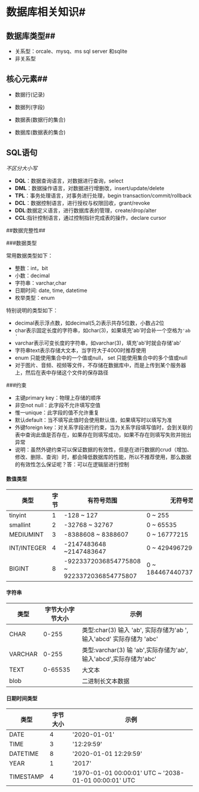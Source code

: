# 数据库相关知识#

## 数据库类型##

* 关系型：orcale、mysq、ms sql server 和sqlite
* 非关系型



## 核心元素##

* 数据行(记录)

* 数据列(字段)

* 数据表(数据行的集合)

* 数据库(数据表的集合)

## SQL语句 ##

*不区分大小写*

* **DQL**：数据查询语言，对数据进行查询，select
* **DML**：数据操作语言，对数据进行增删改，insert/update/delete
* **TPL**：事务处理语言，对事务进行处理，begin transaction/commit/rollback
* **DCL**：数据控制语言，进行授权与权限回收，grant/revoke
* **DDL**:数据定义语言，进行数据库表的管理，create/drop/alter
* **CCL**:指针控制语言，通过控制指针完成表的操作，declare cursor


##数据完整性##

###数据类型

常用数据类型如下：

- 整数：int，bit
- 小数：decimal
- 字符串：varchar,char
- 日期时间: date, time, datetime
- 枚举类型：enum

特别说明的类型如下：

- decimal表示浮点数，如decimal(5,2)表示共存5位数，小数占2位
- char表示固定长度的字符串，如char(3)，如果填充'ab'时会补一个空格为`'ab '`
- varchar表示可变长度的字符串，如varchar(3)，填充'ab'时就会存储'ab'
- 字符串text表示存储大文本，当字符大于4000时推荐使用
- enum 只能使用集合中的一个值或null，
  set 只能使用集合中的多个值或null
- 对于图片、音频、视频等文件，不存储在数据库中，而是上传到某个服务器上，然后在表中存储这个文件的保存路径

###约束

- 主键primary key：物理上存储的顺序
- 非空not null：此字段不允许填写空值
- 惟一unique：此字段的值不允许重复
- 默认default：当不填写此值时会使用默认值，如果填写时以填写为准
- 外键foreign key：对关系字段进行约束，当为关系字段填写值时，会到关联的表中查询此值是否存在，如果存在则填写成功，如果不存在则填写失败并抛出异常
- 说明：虽然外键约束可以保证数据的有效性，但是在进行数据的crud（增加、修改、删除、查询）时，都会降低数据库的性能，所以不推荐使用，那么数据的有效性怎么保证呢？答：可以在逻辑层进行控制

#### 数值类型

| 类型          | 字节   | 有符号范围                                    | 无符号范围                    |
| ----------- | ---- | ---------------------------------------- | ------------------------ |
| tinyint     | 1    | -128 ~ 127                               | 0 ~ 255                  |
| smallint    | 2    | -32768 ~ 32767                           | 0 ~ 65535                |
| MEDIUMINT   | 3    | -8388608 ~ 8388607                       | 0 ~ 16777215             |
| INT/INTEGER | 4    | -2147483648 ~2147483647                  | 0 ~ 4294967295           |
| BIGINT      | 8    | -9223372036854775808 ~ 9223372036854775807 | 0 ~ 18446744073709551615 |

#### 字符串

| 类型      | 字节大小字节大小 | 示例                                       |
| ------- | -------- | ---------------------------------------- |
| CHAR    | 0-255    | 类型:char(3) 输入 'ab', 实际存储为'ab ', 输入'abcd' 实际存储为 'abc' |
| VARCHAR | 0-255    | 类型:varchar(3) 输 'ab',实际存储为'ab', 输入'abcd',实际存储为'abc' |
| TEXT    | 0-65535  | 大文本                                      |
| blob    |          | 二进制长文本数据                                 |

#### 日期时间类型

| 类型        | 字节大小 | 示例                                       |
| --------- | ---- | ---------------------------------------- |
| DATE      | 4    | '2020-01-01'                             |
| TIME      | 3    | '12:29:59'                               |
| DATETIME  | 8    | '2020-01-01 12:29:59'                    |
| YEAR      | 1    | '2017'                                   |
| TIMESTAMP | 4    | '1970-01-01 00:00:01' UTC ~ '2038-01-01 00:00:01' UTC |

